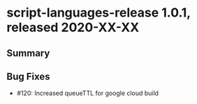 # script-languages-release 1.0.1, released 2020-XX-XX

## Summary

## Bug Fixes

* #120: Increased queueTTL for google cloud build
